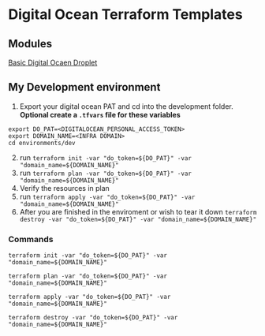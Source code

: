 # Digital Ocean Terraform Templates

## Modules

[Basic Digital Ocaen Droplet](terraform/modules/digital_ocean_droplet/README.md)


## My Development environment
1. Export your digital ocean PAT and cd into the development folder. 
**Optional create a `.tfvars` file for these variables**

```
export DO_PAT=<DIGITALOCEAN_PERSONAL_ACCESS_TOKEN>
export DOMAIN_NAME=<INFRA DOMAIN>
cd environments/dev
```

2. run `terraform init -var "do_token=${DO_PAT}" -var "domain_name=${DOMAIN_NAME}"`
3. run `terraform plan -var "do_token=${DO_PAT}" -var "domain_name=${DOMAIN_NAME}"`
4. Verify the resources in plan
5. run `terraform apply -var "do_token=${DO_PAT}" -var "domain_name=${DOMAIN_NAME}"`
6. After you are finished in the enviroment or wish to tear it down `terraform destroy -var "do_token=${DO_PAT}" -var "domain_name=${DOMAIN_NAME}"`

### Commands
`terraform init -var "do_token=${DO_PAT}" -var "domain_name=${DOMAIN_NAME}"`

`terraform plan -var "do_token=${DO_PAT}" -var "domain_name=${DOMAIN_NAME}"`

`terraform apply -var "do_token=${DO_PAT}" -var "domain_name=${DOMAIN_NAME}"`

`terraform destroy -var "do_token=${DO_PAT}" -var "domain_name=${DOMAIN_NAME}"`


